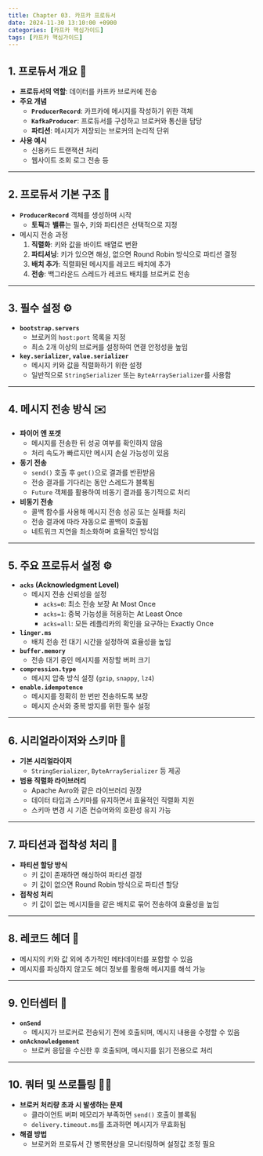 ```yaml
---
title: Chapter 03. 카프카 프로듀서
date: 2024-11-30 13:10:00 +0900
categories: [카프카 핵심가이드]
tags: [카프카 핵심가이드]
---
```


## **1. 프로듀서 개요 📌**
- **프로듀서의 역할**: 데이터를 카프카 브로커에 전송
- **주요 개념**
    - **`ProducerRecord`**: 카프카에 메시지를 작성하기 위한 객체
    - **`KafkaProducer`**: 프로듀서를 구성하고 브로커와 통신을 담당
    - **파티션**: 메시지가 저장되는 브로커의 논리적 단위
- **사용 예시**
    - 신용카드 트랜잭션 처리
    - 웹사이트 조회 로그 전송 등

---

## **2. 프로듀서 기본 구조 📌**
- **`ProducerRecord`** 객체를 생성하며 시작
    - **토픽**과 **밸류**는 필수, 키와 파티션은 선택적으로 지정
- 메시지 전송 과정
    1. **직렬화**: 키와 값을 바이트 배열로 변환
    2. **파티셔닝**: 키가 있으면 해싱, 없으면 Round Robin 방식으로 파티션 결정
    3. **배치 추가**: 직렬화된 메시지를 레코드 배치에 추가
    4. **전송**: 백그라운드 스레드가 레코드 배치를 브로커로 전송

---

## **3. 필수 설정 ⚙️**
- **`bootstrap.servers`**
    - 브로커의 `host:port` 목록을 지정
    - 최소 2개 이상의 브로커를 설정하여 연결 안정성을 높임
- **`key.serializer`, `value.serializer`**
    - 메시지 키와 값을 직렬화하기 위한 설정
    - 일반적으로 `StringSerializer` 또는 `ByteArraySerializer`를 사용함

---

## **4. 메시지 전송 방식 ✉️**
- **파이어 앤 포겟**
    - 메시지를 전송한 뒤 성공 여부를 확인하지 않음
    - 처리 속도가 빠르지만 메시지 손실 가능성이 있음
- **동기 전송**
    - `send()` 호출 후 `get()`으로 결과를 반환받음
    - 전송 결과를 기다리는 동안 스레드가 블록됨
    - `Future` 객체를 활용하여 비동기 결과를 동기적으로 처리
- **비동기 전송**
    - 콜백 함수를 사용해 메시지 전송 성공 또는 실패를 처리
    - 전송 결과에 따라 자동으로 콜백이 호출됨
    - 네트워크 지연을 최소화하며 효율적인 방식임

---

## **5. 주요 프로듀서 설정 ⚙️**
- **`acks` (Acknowledgment Level)**
    - 메시지 전송 신뢰성을 설정
        - `acks=0`: 최소 전송 보장 At Most Once
        - `acks=1`: 중복 가능성을 허용하는 At Least Once
        - `acks=all`: 모든 레플리카의 확인을 요구하는 Exactly Once
- **`linger.ms`**
    - 배치 전송 전 대기 시간을 설정하여 효율성을 높임
- **`buffer.memory`**
    - 전송 대기 중인 메시지를 저장할 버퍼 크기
- **`compression.type`**
    - 메시지 압축 방식 설정 (`gzip`, `snappy`, `lz4`)
- **`enable.idempotence`**
    - 메시지를 정확히 한 번만 전송하도록 보장
    - 메시지 순서와 중복 방지를 위한 필수 설정

---

## **6. 시리얼라이저와 스키마 📃**
- **기본 시리얼라이저**
    - `StringSerializer`, `ByteArraySerializer` 등 제공
- **범용 직렬화 라이브러리**
    - Apache Avro와 같은 라이브러리 권장
    - 데이터 타입과 스키마를 유지하면서 효율적인 직렬화 지원
    - 스키마 변경 시 기존 컨슈머와의 호환성 유지 가능

---

## **7. 파티션과 접착성 처리 🔐**
- **파티션 할당 방식**
    - 키 값이 존재하면 해싱하여 파티션 결정
    - 키 값이 없으면 Round Robin 방식으로 파티션 할당
- **접착성 처리**
    - 키 값이 없는 메시지들을 같은 배치로 묶어 전송하여 효율성을 높임

---

## **8. 레코드 헤더 📃**
- 메시지의 키와 값 외에 추가적인 메타데이터를 포함할 수 있음
- 메시지를 파싱하지 않고도 헤더 정보를 활용해 메시지를 해석 가능

---

## **9. 인터셉터 📝**
- **`onSend`**
    - 메시지가 브로커로 전송되기 전에 호출되며, 메시지 내용을 수정할 수 있음
- **`onAcknowledgement`**
    - 브로커 응답을 수신한 후 호출되며, 메시지를 읽기 전용으로 처리

---

## **10. 쿼터 및 쓰로틀링 🤦‍♀️**
- **브로커 처리량 초과 시 발생하는 문제**
    - 클라이언트 버퍼 메모리가 부족하면 `send()` 호출이 블록됨
    - `delivery.timeout.ms`를 초과하면 메시지가 무효화됨
- **해결 방법**
    - 브로커와 프로듀서 간 병목현상을 모니터링하며 설정값 조정 필요
